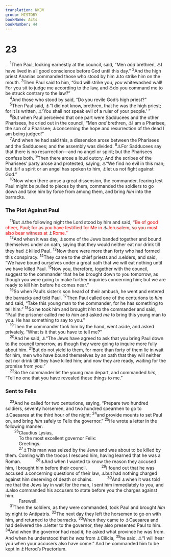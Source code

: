 ```yaml
---
translation: NKJV
group: HISTORY
bookName: Acts 
bookNumber: 44
---
```


<div class="title"><h1>23</h1></div>
<span class="verse cong_23_1"> <sup>1</sup>Then Paul, looking earnestly at the council, said, “Men <i>and</i> brethren, <a data-toggle="tooltip" data-placement="bottom" title="Acts 24:16; 1 Cor. 4:4; 2 Cor. 1:12; 4:2; 2 Tim. 1:3; Heb. 13:18">⚓</a>I have lived in all good conscience before God until this day.” </span>
<span class="verse cong_23_2"><sup>2</sup>And the high priest Ananias commanded those who stood by him <a data-toggle="tooltip" data-placement="bottom" title="1 Kin. 22:24; Jer. 20:2; John 18:22">⚓</a>to strike him on the mouth. </span>
<span class="verse cong_23_3"><sup>3</sup>Then Paul said to him, “God will strike you, <i>you</i> whitewashed wall! For you sit to judge me according to the law, and <a data-toggle="tooltip" data-placement="bottom" title="Lev. 19:35; Deut. 25:1, 2; John 7:51">⚓</a>do you command me to be struck contrary to the law?”<br/></span>
<span class="verse cong_23_4"> <sup>4</sup>And those who stood by said, “Do you revile God’s high priest?”<br/></span>
<span class="verse cong_23_5"> <sup>5</sup>Then Paul said, <a data-toggle="tooltip" data-placement="bottom" title="Lev. 5:17, 18">⚓</a>“I did not know, brethren, that he was the high priest; for it is written, <a data-toggle="tooltip" data-placement="bottom" title="Ex. 22:28; Eccl. 10:20; 2 Pet. 2:10">⚓</a>‘You shall not speak evil of a ruler of your people.’ ”<br/></span>
<span class="verse cong_23_6"> <sup>6</sup>But when Paul perceived that one part were Sadducees and the other Pharisees, he cried out in the council, “Men <i>and</i> brethren, <a data-toggle="tooltip" data-placement="bottom" title="Acts 26:5; Phil. 3:5">⚓</a>I am a Pharisee, the son of a Pharisee; <a data-toggle="tooltip" data-placement="bottom" title="Acts 24:15, 21; 26:6; 28:20">⚓</a>concerning the hope and resurrection of the dead I am being judged!”<br/></span>
<span class="verse cong_23_7"> <sup>7</sup>And when he had said this, a dissension arose between the Pharisees and the Sadducees; and the assembly was divided. </span>
<span class="verse cong_23_8"><sup>8</sup><a data-toggle="tooltip" data-placement="bottom" title="Matt. 22:23; Mark 12:18; Luke 20:27">⚓</a>For Sadducees say that there is no resurrection—and no angel or spirit; but the Pharisees confess both. </span>
<span class="verse cong_23_9"><sup>9</sup>Then there arose a loud outcry. And the scribes of the Pharisees’ party arose and protested, saying, <a data-toggle="tooltip" data-placement="bottom" title="Acts 25:25; 26:31">⚓</a>“We find no evil in this man; but <a data-toggle="tooltip" data-placement="bottom" title="John 12:29; Acts 22:6, 7, 17, 18">⚓</a>if a spirit or an angel has spoken to him, <a data-toggle="tooltip" data-placement="bottom" title="Acts 5:39">⚓</a>let us not fight against God.”<br/></span>
<span class="verse cong_23_10"> <sup>10</sup>Now when there arose a great dissension, the commander, fearing lest Paul might be pulled to pieces by them, commanded the soldiers to go down and take him by force from among them, and bring <i>him</i> into the barracks.<br/></span>
<div class="title"><h3>The Plot Against Paul</h3></div>
<span class="verse cong_23_11"> <sup>11</sup>But <a data-toggle="tooltip" data-placement="bottom" title="Acts 18:9; 27:23, 24">⚓</a>the following night the Lord stood by him and said, <font color="red">“Be of good cheer, Paul; for as you have testified for Me in </font><a data-toggle="tooltip" data-placement="bottom" title="Acts 21:18, 19; 22:1–21">⚓</a><font color="red">Jerusalem, so you must also bear witness at </font><a data-toggle="tooltip" data-placement="bottom" title="Acts 28:16, 17, 23">⚓</a><font color="red">Rome.”</font><br/></span>
<span class="verse cong_23_12"> <sup>12</sup>And when it was day, <a data-toggle="tooltip" data-placement="bottom" title="Acts 23:21, 30; 25:3">⚓</a>some of the Jews banded together and bound themselves under an oath, saying that they would neither eat nor drink till they had <a data-toggle="tooltip" data-placement="bottom" title="Acts 9:23, 24; 25:3; 26:21; 27:42; 1 Thess. 2:15">⚓</a>killed Paul. </span>
<span class="verse cong_23_13"><sup>13</sup>Now there were more than forty who had formed this conspiracy. </span>
<span class="verse cong_23_14"><sup>14</sup>They came to the chief priests and <a data-toggle="tooltip" data-placement="bottom" title="Acts 4:5, 23; 6:12; 22:5; 24:1; 25:15">⚓</a>elders, and said, “We have bound ourselves under a great oath that we will eat nothing until we have killed Paul. </span>
<span class="verse cong_23_15"><sup>15</sup>Now you, therefore, together with the council, suggest to the commander that he be brought down to you tomorrow, as though you were going to make further inquiries concerning him; but we are ready to kill him before he comes near.”<br/></span>
<span class="verse cong_23_16"> <sup>16</sup>So when Paul’s sister’s son heard of their ambush, he went and entered the barracks and told Paul. </span>
<span class="verse cong_23_17"><sup>17</sup>Then Paul called one of the centurions to <i>him</i> and said, “Take this young man to the commander, for he has something to tell him.” </span>
<span class="verse cong_23_18"><sup>18</sup>So he took him and brought <i>him</i> to the commander and said, “Paul the prisoner called me to <i>him</i> and asked <i>me</i> to bring this young man to you. He has something to say to you.”<br/></span>
<span class="verse cong_23_19"> <sup>19</sup>Then the commander took him by the hand, went aside, and asked privately, “What is it that you have to tell me?”<br/></span>
<span class="verse cong_23_20"> <sup>20</sup>And he said, <a data-toggle="tooltip" data-placement="bottom" title="Acts 23:12">⚓</a>“The Jews have agreed to ask that you bring Paul down to the council tomorrow, as though they were going to inquire more fully about him. </span>
<span class="verse cong_23_21"><sup>21</sup>But do not yield to them, for more than forty of them lie in wait for him, men who have bound themselves by an oath that they will neither eat nor drink till they have killed him; and now they are ready, waiting for the promise from you.”<br/></span>
<span class="verse cong_23_22"> <sup>22</sup>So the commander let the young man depart, and commanded <i>him,</i> “Tell no one that you have revealed these things to me.”<br/></span>
<div class="title"><h3>Sent to Felix</h3></div>
<span class="verse cong_23_23"> <sup>23</sup>And he called for two centurions, saying, “Prepare two hundred soldiers, seventy horsemen, and two hundred spearmen to go to <a data-toggle="tooltip" data-placement="bottom" title="Acts 8:40; 23:33">⚓</a>Caesarea at the third hour of the night; </span>
<span class="verse cong_23_24"><sup>24</sup>and provide mounts to set Paul on, and bring <i>him</i> safely to Felix the governor.” </span>
<span class="verse cong_23_25"><sup>25</sup>He wrote a letter in the following manner:<br/></span>
<span class="verse cong_23_26">  <sup>26</sup>Claudius Lysias,<br/>   To the most excellent governor Felix:<br/>   Greetings.<br/></span>
<span class="verse cong_23_27">   <sup>27</sup><a data-toggle="tooltip" data-placement="bottom" title="Acts 21:30, 33; 24:7">⚓</a>This man was seized by the Jews and was about to be killed by them. Coming with the troops I rescued him, having learned that he was a Roman. </span>
<span class="verse cong_23_28">   <sup>28</sup><a data-toggle="tooltip" data-placement="bottom" title="Acts 22:30">⚓</a>And when I wanted to know the reason they accused him, I brought him before their council. </span>
<span class="verse cong_23_29">   <sup>29</sup>I found out that he was accused <a data-toggle="tooltip" data-placement="bottom" title="Acts 18:15; 25:19">⚓</a>concerning questions of their law, <a data-toggle="tooltip" data-placement="bottom" title="Acts 25:25; 26:31">⚓</a>but had nothing charged against him deserving of death or chains. </span>
<span class="verse cong_23_30">   <sup>30</sup>And <a data-toggle="tooltip" data-placement="bottom" title="Acts 23:20">⚓</a>when it was told me that the Jews lay in wait for the man, I sent him immediately to you, and <a data-toggle="tooltip" data-placement="bottom" title="Acts 24:8; 25:6">⚓</a>also commanded his accusers to state before you the charges against him.<br/>   Farewell.<br/></span>
<span class="verse cong_23_31"> <sup>31</sup>Then the soldiers, as they were commanded, took Paul and brought <i>him</i> by night to Antipatris. </span>
<span class="verse cong_23_32"><sup>32</sup>The next day they left the horsemen to go on with him, and returned to the barracks. </span>
<span class="verse cong_23_33"><sup>33</sup>When they came to <a data-toggle="tooltip" data-placement="bottom" title="Acts 8:40">⚓</a>Caesarea and had delivered the <a data-toggle="tooltip" data-placement="bottom" title="Acts 23:26–30">⚓</a>letter to the governor, they also presented Paul to him. </span>
<span class="verse cong_23_34"><sup>34</sup>And when the governor had read <i>it,</i> he asked what province he was from. And when he understood that <i>he</i> <i>was</i> from <a data-toggle="tooltip" data-placement="bottom" title="Acts 6:9; 21:39">⚓</a>Cilicia, </span>
<span class="verse cong_23_35"><sup>35</sup>he said, <a data-toggle="tooltip" data-placement="bottom" title="Acts 24:1, 10; 25:16">⚓</a>“I will hear you when your accusers also have come.” And he commanded him to be kept in <a data-toggle="tooltip" data-placement="bottom" title="Matt. 27:27">⚓</a>Herod’s Praetorium.<br/></span>

